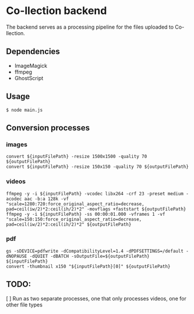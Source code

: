 # Co-llection backend

The backend serves as a processing pipeline for the files uploaded to Co-llection.

## Dependencies

- ImageMagick
- ffmpeg
- GhostScript

## Usage

`$ node main.js`

## Conversion processes

### images
```
convert ${inputFilePath} -resize 1500x1500 -quality 70 ${outputFilePath}
convert ${inputFilePath} -resize 150x150 -quality 70 ${outputFilePath}
```

### videos
```
ffmpeg -y -i ${inputFilePath} -vcodec libx264 -crf 23 -preset medium -acodec aac -b:a 128k -vf  "scale=1280:720:force_original_aspect_ratio=decrease, pad=ceil(iw/2)*2:ceil(ih/2)*2" -movflags +faststart ${outputFilePath}
ffmpeg -y -i ${inputFilePath} -ss 00:00:01.000 -vframes 1 -vf "scale=150:150:force_original_aspect_ratio=decrease, pad=ceil(iw/2)*2:ceil(ih/2)*2" ${outputFilePath}
```

### pdf
```
gs -sDEVICE=pdfwrite -dCompatibilityLevel=1.4 -dPDFSETTINGS=/default -dNOPAUSE -dQUIET -dBATCH -sOutputFile=${outputFilePath}  ${inputFilePath}
convert -thumbnail x150 "${inputFilePath}[0]" ${outputFilePath}
```

## TODO:
[ ] Run as two separate processes, one that only processes videos, one for other file types
